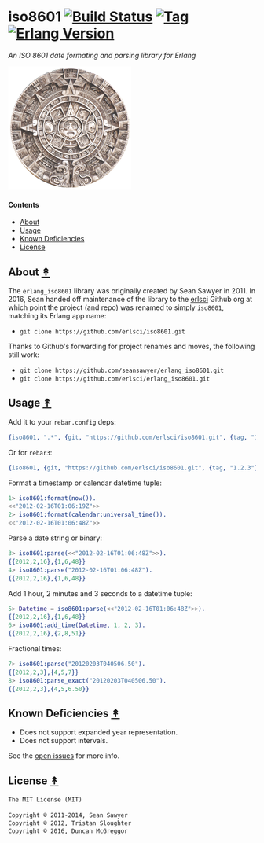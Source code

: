 # iso8601 [![Build Status][travis-badge]][travis] [![Tag][tag-badge]][tag] [![Erlang Version][erl-badge]][erl]

*An ISO 8601 date formating and parsing library for Erlang*

[![iso8601 project logo][logo]][logo-large]


#### Contents

* [About](#about-)
* [Usage](#usage-)
* [Known Deficiencies](#known-deficiencies-)
* [License](#license-)


## About [&#x219F;](#contents)

The ``erlang_iso8601`` library was originally created by Sean Sawyer in 2011. In 2016, Sean handed off maintenance of the library to the [erlsci](https://github.com/erlsci) Github org at which point the project (and repo) was renamed to simply ``iso8601``, matching its Erlang app name:

* ``git clone https://github.com/erlsci/iso8601.git``

Thanks to Github's forwarding for project renames and moves, the following still work:

* ``git clone https://github.com/seansawyer/erlang_iso8601.git``
* ``git clone https://github.com/erlsci/erlang_iso8601.git``


## Usage [&#x219F;](#contents)

Add it to your `rebar.config` deps:

```erlang
{iso8601, ".*", {git, "https://github.com/erlsci/iso8601.git", {tag, "1.2.3"}}}
```

Or for `rebar3`:

```erlang
{iso8601, {git, "https://github.com/erlsci/iso8601.git", {tag, "1.2.3"}}}
```

Format a timestamp or calendar datetime tuple:

```erlang
1> iso8601:format(now()).
<<"2012-02-16T01:06:19Z">>
2> iso8601:format(calendar:universal_time()).
<<"2012-02-16T01:06:48Z">>
```

Parse a date string or binary:

```erlang
3> iso8601:parse(<<"2012-02-16T01:06:48Z">>).
{{2012,2,16},{1,6,48}}
4> iso8601:parse("2012-02-16T01:06:48Z").
{{2012,2,16},{1,6,48}}
```

Add 1 hour, 2 minutes and 3 seconds to a datetime tuple:

```erlang
5> Datetime = iso8601:parse(<<"2012-02-16T01:06:48Z">>).
{{2012,2,16},{1,6,48}}
6> iso8601:add_time(Datetime, 1, 2, 3).
{{2012,2,16},{2,8,51}}
```

Fractional times:

```erlang
7> iso8601:parse("20120203T040506.50").
{{2012,2,3},{4,5,7}}
8> iso8601:parse_exact("20120203T040506.50").
{{2012,2,3},{4,5,6.50}}
```

## Known Deficiencies [&#x219F;](#contents)

* Does not support expanded year representation.
* Does not support intervals.

See the [open issues](https://github.com/erlsci/iso8601/issues)
for more info.


## License [&#x219F;](#contents)

```
The MIT License (MIT)

Copyright © 2011-2014, Sean Sawyer
Copyright © 2012, Tristan Sloughter
Copyright © 2016, Duncan McGreggor
```


<!-- Named page links below: /-->

[travis]: https://travis-ci.org/erlsci/iso8601
[travis-badge]: https://travis-ci.org/erlsci/iso8601.png?branch=master
[tag]: https://github.com/erlsci/iso8601/releases/latest
[tag-badge]: https://img.shields.io/github/tag/erlsci/iso8601.svg
[erl]: http://www.erlang.org/downloads
[erl-badge]: https://img.shields.io/badge/erlang-%E2%89%A5R15B03-blue.svg
[logo]: resources/images/logo.png
[logo-large]: resources/images/logo-large.png
[logo-source]: https://www.flickr.com/photos/theilr/2164085293
